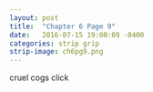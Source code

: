 ```yaml
---
layout: post
title:  "Chapter 6 Page 9"
date:   2016-07-15 19:00:09 -0400
categories: strip grip
strip-image: ch6pg9.png
---
```

  cruel cogs click 
